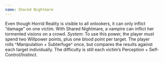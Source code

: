 ```yaml
---
name: Shared Nightmare
---
```


Even though Horrid Reality is visible to all onlookers, it can only inflict “damage” on one victim. With Shared Nightmare, a vampire can inflict her tormented visions on a crowd.
_System_: To use this power, the player must spend two Willpower points, plus one blood point per target. The player rolls ^Manipulation + Subterfuge^ once, but compares the results against each target individually. The difficulty is still each victim’s Perception + Self-Control/Instinct.